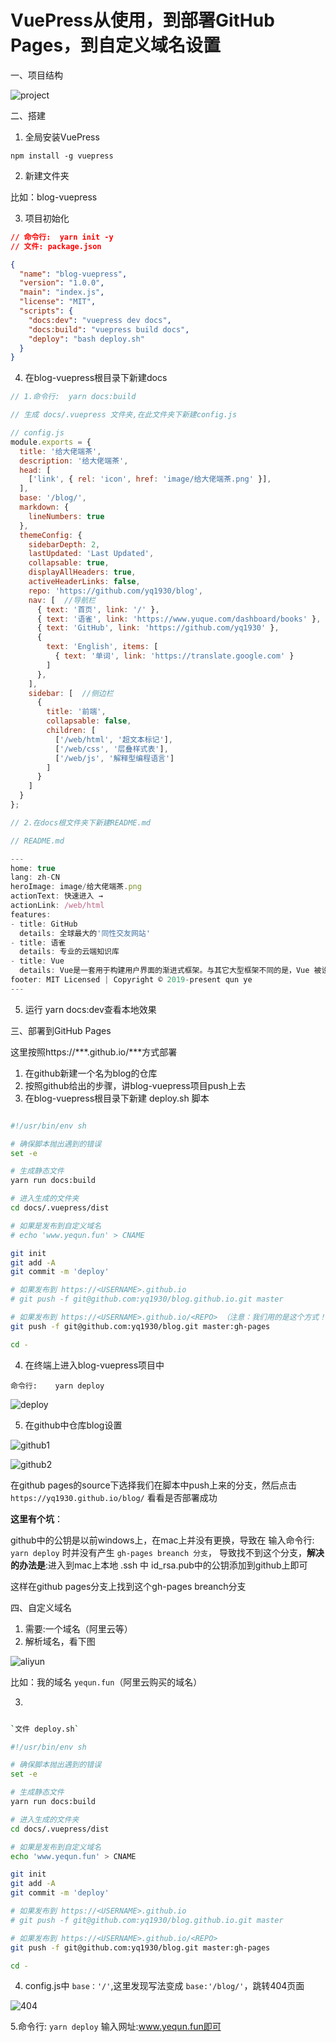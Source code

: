 # VuePress从使用，到部署GitHub Pages，到自定义域名设置

一、项目结构

![project](https://cdn.nlark.com/yuque/0/2019/png/242278/1567494861315-570edd2b-af09-4015-8080-9b230b9e8500.png)

二、搭建

1. 全局安装VuePress

` npm install -g vuepress `

2. 新建文件夹

比如：blog-vuepress

3. 项目初始化

```json
// 命令行:  yarn init -y
// 文件: package.json

{
  "name": "blog-vuepress",
  "version": "1.0.0",
  "main": "index.js",
  "license": "MIT",
  "scripts": {
    "docs:dev": "vuepress dev docs",
    "docs:build": "vuepress build docs",
    "deploy": "bash deploy.sh"
  }
}
```

4. 在blog-vuepress根目录下新建docs

```js
// 1.命令行:  yarn docs:build

// 生成 docs/.vuepress 文件夹,在此文件夹下新建config.js

// config.js
module.exports = {
  title: '给大佬端茶',
  description: '给大佬端茶',
  head: [
    ['link', { rel: 'icon', href: 'image/给大佬端茶.png' }],
  ],
  base: '/blog/',
  markdown: {
    lineNumbers: true
  },
  themeConfig: {
    sidebarDepth: 2,
    lastUpdated: 'Last Updated',
    collapsable: true,
    displayAllHeaders: true,
    activeHeaderLinks: false,
    repo: 'https://github.com/yq1930/blog',
    nav: [  //导航栏                                             
      { text: '首页', link: '/' },
      { text: '语雀', link: 'https://www.yuque.com/dashboard/books' },
      { text: 'GitHub', link: 'https://github.com/yq1930' },
      {
        text: 'English', items: [
          { text: '单词', link: 'https://translate.google.com' }
        ]
      },
    ],
    sidebar: [  //侧边栏
      {
        title: '前端',
        collapsable: false,
        children: [
          ['/web/html', '超文本标记'],
          ['/web/css', '层叠样式表'],
          ['/web/js', '解释型编程语言']
        ]
      }
    ]
  }
};

// 2.在docs根文件夹下新建README.md

// README.md

---
home: true
lang: zh-CN
heroImage: image/给大佬端茶.png
actionText: 快速进入 →
actionLink: /web/html
features:
- title: GitHub
  details: 全球最大的'同性交友网站'
- title: 语雀
  details: 专业的云端知识库
- title: Vue
  details: Vue是一套用于构建用户界面的渐进式框架。与其它大型框架不同的是，Vue 被设计为可以自底向上逐层应用。
footer: MIT Licensed | Copyright © 2019-present qun ye
---

```

5. 运行 yarn docs:dev查看本地效果

三、部署到GitHub Pages

这里按照https://***.github.io/***方式部署

1. 在github新建一个名为blog的仓库
2. 按照github给出的步骤，讲blog-vuepress项目push上去
3. 在blog-vuepress根目录下新建 deploy.sh 脚本

```sh

#!/usr/bin/env sh

# 确保脚本抛出遇到的错误
set -e

# 生成静态文件
yarn run docs:build

# 进入生成的文件夹
cd docs/.vuepress/dist

# 如果是发布到自定义域名
# echo 'www.yequn.fun' > CNAME

git init
git add -A
git commit -m 'deploy'

# 如果发布到 https://<USERNAME>.github.io
# git push -f git@github.com:yq1930/blog.github.io.git master

# 如果发布到 https://<USERNAME>.github.io/<REPO> （注意：我们用的是这个方式！！！）
git push -f git@github.com:yq1930/blog.git master:gh-pages

cd -

```

4. 在终端上进入blog-vuepress项目中

`命令行:    yarn deploy`

![deploy](https://cdn.nlark.com/yuque/0/2019/png/242278/1567496870204-b1ba90e0-02bc-4926-9483-c01dc127a59b.png?x-oss-process=image/resize,w_746)

5. 在github中仓库blog设置

![github1](https://cdn.nlark.com/yuque/0/2019/png/242278/1567496941180-6b64b00f-0d2b-46db-aea2-8e71b7f57e0f.png?x-oss-process=image/resize,w_746)

![github2](https://cdn.nlark.com/yuque/0/2019/png/242278/1567496982334-aa49de30-dcce-4dd8-941b-f0ebe2a8efb9.png?x-oss-process=image/resize,w_746)


在github pages的source下选择我们在脚本中push上来的分支，然后点击 `https://yq1930.github.io/blog/` 看看是否部署成功

**这里有个坑**：

github中的公钥是以前windows上，在mac上并没有更换，导致在 输入命令行: `yarn deploy` 时并没有产生 `gh-pages breanch 分支`，
导致找不到这个分支，**解决的办法是**:进入到mac上本地 .ssh 中 id_rsa.pub中的公钥添加到github上即可

这样在github pages分支上找到这个gh-pages breanch分支

四、自定义域名

1. 需要:一个域名（阿里云等）
2. 解析域名，看下图

![aliyun](https://cdn.nlark.com/yuque/0/2019/png/242278/1567565645943-69598caf-a885-40a3-804a-9bf91ee6aa46.png?x-oss-process=image/resize,w_746)

比如：我的域名 `yequn.fun`（阿里云购买的域名）

3.
```sh

`文件 deploy.sh`

#!/usr/bin/env sh

# 确保脚本抛出遇到的错误
set -e

# 生成静态文件
yarn run docs:build

# 进入生成的文件夹
cd docs/.vuepress/dist

# 如果是发布到自定义域名
echo 'www.yequn.fun' > CNAME

git init
git add -A
git commit -m 'deploy'

# 如果发布到 https://<USERNAME>.github.io
# git push -f git@github.com:yq1930/blog.github.io.git master

# 如果发布到 https://<USERNAME>.github.io/<REPO>
git push -f git@github.com:yq1930/blog.git master:gh-pages

cd -

```

4. config.js中 `base：'/'`,这里发现写法变成 `base:'/blog/'`，跳转404页面

![404](https://cdn.nlark.com/yuque/0/2019/png/242278/1567565731813-f0933e78-4bc3-4b77-83f3-b4c7508ae912.png)

5.命令行: `yarn deploy` 输入网址:www.yequn.fun即可
